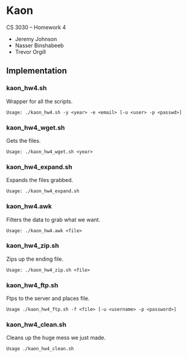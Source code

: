 # Kaon
CS 3030 &ndash; Homework 4

- Jeremy Johnson
- Nasser Binshabeeb
- Trevor Orgill


## Implementation


### kaon\_hw4.sh

Wrapper for all the scripts.

```
Usage: ./kaon_hw4.sh -y <year> -e <email> [-u <user> -p <passwd>]
```


### kaon\_hw4\_wget.sh

Gets the files.

```
Usage: ./kaon_hw4_wget.sh <year>
```


### kaon\_hw4\_expand.sh

Expands the files grabbed.

```
Usage: ./kaon_hw4_expand.sh
```


### kaon\_hw4.awk

Filters the data to grab what we want.

```
Usage: ./kaon_hw4.awk <file>
```


### kaon\_hw4\_zip.sh

Zips up the ending file.

```
Usage: ./kaon_hw4_zip.sh <file>
```


### kaon\_hw4\_ftp.sh

Ftps to the server and places file.

```
Usage ./kaon_hw4_ftp.sh -f <file> [-u <username> -p <password>]
```


### kaon\_hw4\_clean.sh

Cleans up the huge mess we just made.

```
Usage ./kaon_hw4_clean.sh
```



